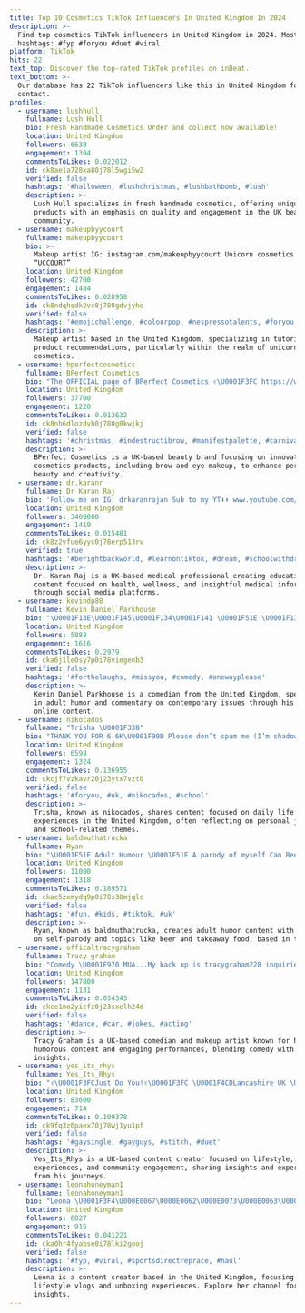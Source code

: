 ```yaml
---
title: Top 10 Cosmetics TikTok Influencers In United Kingdom In 2024
description: >-
  Find top cosmetics TikTok influencers in United Kingdom in 2024. Most popular
  hashtags: #fyp #foryou #duet #viral.
platform: TikTok
hits: 22
text_top: Discover the top-rated TikTok profiles on inBeat.
text_bottom: >-
  Our database has 22 TikTok influencers like this in United Kingdom for you to
  contact.
profiles:
  - username: lushhull
    fullname: Lush Hull
    bio: Fresh Handmade Cosmetics Order and collect now available!
    location: United Kingdom
    followers: 6638
    engagement: 1394
    commentsToLikes: 0.022012
    id: ck8ae1a728xa80j78l5wgi5w2
    verified: false
    hashtags: '#halloween, #lushchristmas, #lushbathbomb, #lush'
    description: >-
      Lush Hull specializes in fresh handmade cosmetics, offering unique
      products with an emphasis on quality and engagement in the UK beauty
      community.
  - username: makeupbyycourt
    fullname: makeupbyycourt
    bio: >-
      Makeup artist IG: instagram.com/makeupbyycourt Unicorn cosmetics code
      “UCCOURT”
    location: United Kingdom
    followers: 42700
    engagement: 1484
    commentsToLikes: 0.028958
    id: ck8ndqhqdk2vc0j780gdvjyho
    verified: false
    hashtags: '#emojichallenge, #colourpop, #nespressotalents, #foryou'
    description: >-
      Makeup artist based in the United Kingdom, specializing in tutorials and
      product recommendations, particularly within the realm of unicorn-themed
      cosmetics.
  - username: bperfectcosmetics
    fullname: BPerfect Cosmetics
    bio: "The OFFICIAL page of BPerfect Cosmetics ✌\U0001F3FC https://www.bperfectcosmetics.com"
    location: United Kingdom
    followers: 37700
    engagement: 1220
    commentsToLikes: 0.013632
    id: ck8nh6dlozdvh0j780g0kwjkj
    verified: false
    hashtags: '#christmas, #indestructibrow, #manifestpalette, #carnivallovetahiti'
    description: >-
      BPerfect Cosmetics is a UK-based beauty brand focusing on innovative
      cosmetics products, including brow and eye makeup, to enhance personal
      beauty and creativity.
  - username: dr.karanr
    fullname: Dr Karan Raj
    bio: 'Follow me on IG: drkaranrajan Sub to my YT⬇️⬇️ www.youtube.com/drkaran'
    location: United Kingdom
    followers: 3400000
    engagement: 1419
    commentsToLikes: 0.015481
    id: ck8z2vfue6yyc0j78erp513rv
    verified: true
    hashtags: '#berightbackworld, #learnontiktok, #dream, #schoolwithdrkaran'
    description: >-
      Dr. Karan Raj is a UK-based medical professional creating educational
      content focused on health, wellness, and insightful medical information
      through social media platforms.
  - username: kevindp88
    fullname: Kevin Daniel Parkhouse
    bio: "\U0001F13E\U0001F145\U0001F134\U0001F141 \U0001F51E \U0001F13E\U0001F13D\U0001F13B\U0001F148 #\U0001F143\U0001F137\U0001F138\U0001F141\U0001F142\U0001F143\U0001F148\U0001F130\U0001F142\U0001F135\U0001F4A6 \U0001F142.\U0001F146\U0001F130\U0001F13B\U0001F134\U0001F142 \U0001F3F4\U000E0067\U000E0062\U000E0077\U000E006C\U000E0073\U000E007F\U0001F3F3️‍\U0001F308"
    location: United Kingdom
    followers: 5888
    engagement: 1616
    commentsToLikes: 0.2979
    id: cka6j1le0sy7p0i78viegenb3
    verified: false
    hashtags: '#forthelaughs, #missyou, #comedy, #onewayplease'
    description: >-
      Kevin Daniel Parkhouse is a comedian from the United Kingdom, specializing
      in adult humor and commentary on contemporary issues through his engaging
      online content.
  - username: nikocados
    fullname: "Trisha \U0001F338"
    bio: "THANK YOU FOR 6.6K\U0001F90D Please don’t spam me (I’m shadowbanned)"
    location: United Kingdom
    followers: 6598
    engagement: 1324
    commentsToLikes: 0.136955
    id: ckcjf7vzkavr20j23ytx7vzt0
    verified: false
    hashtags: '#foryou, #uk, #nikocados, #school'
    description: >-
      Trisha, known as nikocados, shares content focused on daily life and
      experiences in the United Kingdom, often reflecting on personal journeys
      and school-related themes.
  - username: baldmuthatrucka
    fullname: Ryan
    bio: "\U0001F51E Adult Humour \U0001F51E A parody of myself Can Beer and Takeaway food = Love ❤️"
    location: United Kingdom
    followers: 11000
    engagement: 1318
    commentsToLikes: 0.189571
    id: ckac5zxmydq9p0i78s38mjqlc
    verified: false
    hashtags: '#fun, #kids, #tiktok, #uk'
    description: >-
      Ryan, known as baldmuthatrucka, creates adult humor content with a focus
      on self-parody and topics like beer and takeaway food, based in the UK.
  - username: officaltracygraham
    fullname: Tracy graham
    bio: "Comedy \U0001F970 MUA...My back up is tracygraham228 inquiries tracygraham383@gmail.com"
    location: United Kingdom
    followers: 147800
    engagement: 1131
    commentsToLikes: 0.034343
    id: ckce1mo2yicfz0j23sxelh24d
    verified: false
    hashtags: '#dance, #car, #jokes, #acting'
    description: >-
      Tracy Graham is a UK-based comedian and makeup artist known for her
      humorous content and engaging performances, blending comedy with beauty
      insights.
  - username: yes_its_rhys
    fullname: Yes_Its_Rhys
    bio: "✌\U0001F3FCJust Do You!✌\U0001F3FC \U0001F4CDLancashire UK \U0001F1EC\U0001F1E7 Blackpool Pleasure Beach - 12/06!\U0001F3A2"
    location: United Kingdom
    followers: 83600
    engagement: 714
    commentsToLikes: 0.109378
    id: ck9fq3z6paex70j78wj1yu1pf
    verified: false
    hashtags: '#gaysingle, #gayguys, #stitch, #duet'
    description: >-
      Yes_Its_Rhys is a UK-based content creator focused on lifestyle, personal
      experiences, and community engagement, sharing insights and experiences
      from his journeys.
  - username: leonahoneyman1
    fullname: leonahoneyman1
    bio: "Leona \U0001F3F4\U000E0067\U000E0062\U000E0073\U000E0063\U000E0074\U000E007F My life in boxes \U0001F440 \U0001F90D ⬇️ Subscribe to my Channel ⬇️"
    location: United Kingdom
    followers: 6827
    engagement: 915
    commentsToLikes: 0.041221
    id: cka0hr4fyabse0i78lki2gooj
    verified: false
    hashtags: '#fyp, #viral, #sportsdirectreprace, #haul'
    description: >-
      Leona is a content creator based in the United Kingdom, focusing on
      lifestyle vlogs and unboxing experiences. Explore her channel for engaging
      insights.
---
```


